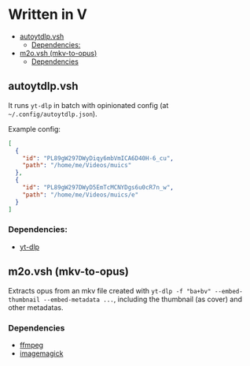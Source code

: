 # Written in V

- [autoytdlp.vsh](#autoytdlpvsh)
  - [Dependencies:](#dependencies)
- [m2o.vsh (mkv-to-opus)](#m2ovsh-mkv-to-opus)
  - [Dependencies](#dependencies-1)

## autoytdlp.vsh

It runs `yt-dlp` in batch with opinionated config (at `~/.config/autoytdlp.json`).

Example config:

```json
[
  {
    "id": "PL89gW297DWyDiqy6mbVmICA6D40H-6_cu",
    "path": "/home/me/Videos/muics"
  },
  {
    "id": "PL89gW297DWyD5EmTcMCNYDgs6u0cR7n_w",
    "path": "/home/me/Videos/muics/e"
  }
]
```

### Dependencies:

- [yt-dlp](https://github.com/yt-dlp/yt-dlp/wiki/Installation)

## m2o.vsh (mkv-to-opus)

Extracts opus from an mkv file created with `yt-dlp -f "ba+bv" --embed-thumbnail --embed-metadata ...`, including the thumbnail (as cover) and other metadatas.

### Dependencies

- [ffmpeg](https://ffmpeg.org/download.html)
- [imagemagick](https://imagemagick.org/script/download.php)

